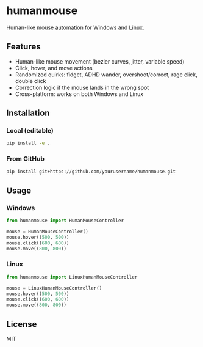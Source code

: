# humanmouse

Human-like mouse automation for Windows and Linux.

## Features
- Human-like mouse movement (bezier curves, jitter, variable speed)
- Click, hover, and move actions
- Randomized quirks: fidget, ADHD wander, overshoot/correct, rage click, double click
- Correction logic if the mouse lands in the wrong spot
- Cross-platform: works on both Windows and Linux

## Installation

### Local (editable)
```bash
pip install -e .
```

### From GitHub
```bash
pip install git+https://github.com/yourusername/humanmouse.git
```

## Usage

### Windows
```python
from humanmouse import HumanMouseController

mouse = HumanMouseController()
mouse.hover((500, 500))
mouse.click((600, 600))
mouse.move((800, 800))
```

### Linux
```python
from humanmouse import LinuxHumanMouseController

mouse = LinuxHumanMouseController()
mouse.hover((500, 500))
mouse.click((600, 600))
mouse.move((800, 800))
```

## License
MIT 